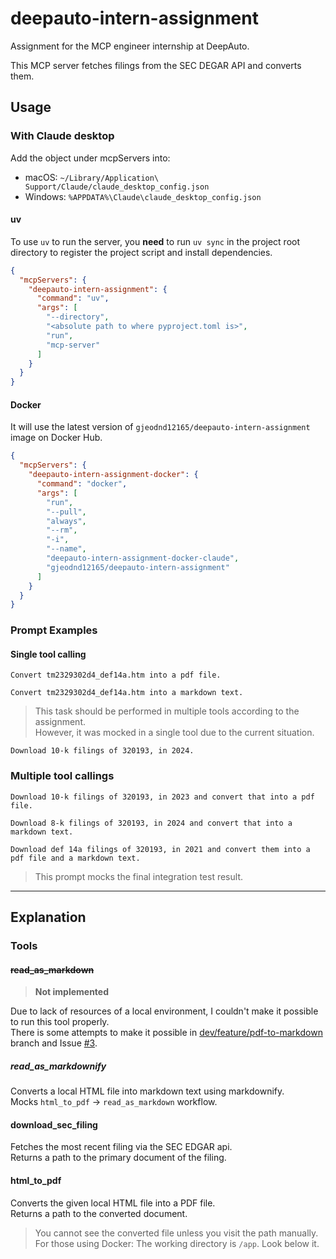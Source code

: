 # deepauto-intern-assignment
Assignment for the MCP engineer internship at DeepAuto.

This MCP server fetches filings from the SEC DEGAR API and converts them.

## Usage
### With Claude desktop

Add the object under mcpServers into:
- macOS: `~/Library/Application\ Support/Claude/claude_desktop_config.json`
- Windows: `%APPDATA%\Claude\claude_desktop_config.json`

#### uv

To use `uv` to run the server, you **need** to run `uv sync` in the project root directory 
to register the project script and install dependencies.  


```json
{
  "mcpServers": {
    "deepauto-intern-assignment": {
      "command": "uv",
      "args": [
        "--directory",
        "<absolute path to where pyproject.toml is>",
        "run",
        "mcp-server"
      ]
    }
  }
}
```

#### Docker

It will use the latest version of `gjeodnd12165/deepauto-intern-assignment` image on Docker Hub.  

```json
{
  "mcpServers": {
    "deepauto-intern-assignment-docker": {
      "command": "docker",
      "args": [
        "run",
        "--pull",
        "always",
        "--rm",
        "-i",
        "--name",
        "deepauto-intern-assignment-docker-claude",
        "gjeodnd12165/deepauto-intern-assignment"
      ]
    }
  }
}
```

### Prompt Examples
#### Single tool calling
```
Convert tm2329302d4_def14a.htm into a pdf file.
```
```
Convert tm2329302d4_def14a.htm into a markdown text.
```
> This task should be performed in multiple tools according to the assignment.  
> However, it was mocked in a single tool due to the current situation.
```
Download 10-k filings of 320193, in 2024. 
```

### Multiple tool callings
```
Download 10-k filings of 320193, in 2023 and convert that into a pdf file. 
```
```
Download 8-k filings of 320193, in 2024 and convert that into a markdown text. 
```
```
Download def 14a filings of 320193, in 2021 and convert them into a pdf file and a markdown text.
```
> This prompt mocks the final integration test result.

---

## Explanation
### Tools
#### ~~read_as_markdown~~
> **Not implemented**

Due to lack of resources of a local environment, I couldn't make it possible to run this tool properly.  
There is some attempts to make it possible in [dev/feature/pdf-to-markdown](https://github.com/gjeodnd12165/deepauto-intern-assignment) branch and Issue [#3](https://github.com/gjeodnd12165/deepauto-intern-assignment/issues/3).  


##### read_as_markdownify
Converts a local HTML file into markdown text using markdownify.  
Mocks `html_to_pdf` -> `read_as_markdown` workflow.

#### download_sec_filing
Fetches the most recent filing via the SEC EDGAR api.  
Returns a path to the primary document of the filing.

#### html_to_pdf
Converts the given local HTML file into a PDF file.  
Returns a path to the converted document.  

> You cannot see the converted file unless you visit the path manually.  
> For those using Docker: The working directory is `/app`. Look below it.
